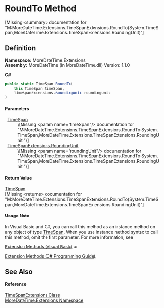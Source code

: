 # RoundTo Method


\[Missing &lt;summary&gt; documentation for "M:MoreDateTime.Extensions.TimeSpanExtensions.RoundTo(System.TimeSpan,MoreDateTime.Extensions.TimeSpanExtensions.RoundingUnit)"\]



## Definition
**Namespace:** <a href="N_MoreDateTime_Extensions.md">MoreDateTime.Extensions</a>  
**Assembly:** MoreDateTime (in MoreDateTime.dll) Version: 1.1.0

**C#**
``` C#
public static TimeSpan RoundTo(
	this TimeSpan timeSpan,
	TimeSpanExtensions.RoundingUnit roundingUnit
)
```



#### Parameters
<dl><dt>  <a href="https://learn.microsoft.com/dotnet/api/system.timespan" target="_blank" rel="noopener noreferrer">TimeSpan</a></dt><dd>\[Missing &lt;param name="timeSpan"/&gt; documentation for "M:MoreDateTime.Extensions.TimeSpanExtensions.RoundTo(System.TimeSpan,MoreDateTime.Extensions.TimeSpanExtensions.RoundingUnit)"\]</dd><dt>  <a href="T_MoreDateTime_Extensions_TimeSpanExtensions_RoundingUnit.md">TimeSpanExtensions.RoundingUnit</a></dt><dd>\[Missing &lt;param name="roundingUnit"/&gt; documentation for "M:MoreDateTime.Extensions.TimeSpanExtensions.RoundTo(System.TimeSpan,MoreDateTime.Extensions.TimeSpanExtensions.RoundingUnit)"\]</dd></dl>

#### Return Value
<a href="https://learn.microsoft.com/dotnet/api/system.timespan" target="_blank" rel="noopener noreferrer">TimeSpan</a>  
\[Missing &lt;returns&gt; documentation for "M:MoreDateTime.Extensions.TimeSpanExtensions.RoundTo(System.TimeSpan,MoreDateTime.Extensions.TimeSpanExtensions.RoundingUnit)"\]

#### Usage Note
In Visual Basic and C#, you can call this method as an instance method on any object of type <a href="https://learn.microsoft.com/dotnet/api/system.timespan" target="_blank" rel="noopener noreferrer">TimeSpan</a>. When you use instance method syntax to call this method, omit the first parameter. For more information, see <a href="https://docs.microsoft.com/dotnet/visual-basic/programming-guide/language-features/procedures/extension-methods" target="_blank" rel="noopener noreferrer">

Extension Methods (Visual Basic)</a> or <a href="https://docs.microsoft.com/dotnet/csharp/programming-guide/classes-and-structs/extension-methods" target="_blank" rel="noopener noreferrer">

Extension Methods (C# Programming Guide)</a>.

## See Also


#### Reference
<a href="T_MoreDateTime_Extensions_TimeSpanExtensions.md">TimeSpanExtensions Class</a>  
<a href="N_MoreDateTime_Extensions.md">MoreDateTime.Extensions Namespace</a>  
